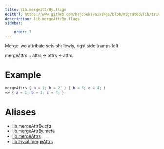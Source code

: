 ```yaml
---
title: lib.mergeAttrBy.flags
editUrl: https://www.github.com/hsjobeki/nixpkgs/blob/migrated/lib/trivial.nix#L178C5
description: lib.mergeAttrBy.flags
sidebar:

    order: 7
---
```


Merge two attribute sets shallowly, right side trumps left

mergeAttrs :: attrs -> attrs -> attrs

# Example

```nix
mergeAttrs { a = 1; b = 2; } { b = 3; c = 4; }
=> { a = 1; b = 3; c = 4; }
```


# Aliases

- [lib.mergeAttrBy.cfg](/nix-doc-comments/reference/lib/mergeattrby/lib-mergeattrby-cfg)
- [lib.mergeAttrBy.meta](/nix-doc-comments/reference/lib/mergeattrby/lib-mergeattrby-meta)
- [lib.mergeAttrs](/nix-doc-comments/reference/lib/lib-mergeattrs)
- [lib.trivial.mergeAttrs](/nix-doc-comments/reference/lib/trivial/lib-trivial-mergeattrs)


